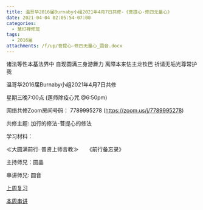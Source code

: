 ```yaml
---
title: 温哥华2016届Burnaby小组2021年4月7日共修-《菩提心-修四无量心》
date: 2021-04-04 02:05:54-07:00
categories:
  - 慧灯禅修班
tags:
  - 2016届
attachments: /f/up/菩提心-修四无量心_圆音.docx
---
```

诸法等性本基法界中 自现圆满三身游舞力 离障本来怙主龙钦巴 祈请无垢光尊常护我

温哥华2016届Burnaby小组2021年4月7日共修 

星期三晚7:00点 (莲师除疫心咒 @6:50pm)

网络共修Zoom房间号码： 7789995278 (<https://zoom.us/j/7789995278>)

共修主题: 加行的修法-菩提心的修法


学习材料：

≪大圆满前行∙ 普贤上师言教≫ 　
《前行备忘录》


主持师兄：圆晶

串讲师兄: 圆音

[上周复习](https://s3.ap-northeast-1.wasabisys.com/hdcx/hdv/f/up/菩提心修法串讲2_henry.xlsx)

[本周串讲](https://s3.ap-northeast-1.wasabisys.com/hdcx/hdv/f/up/菩提心-修四无量心_圆音.docx)
